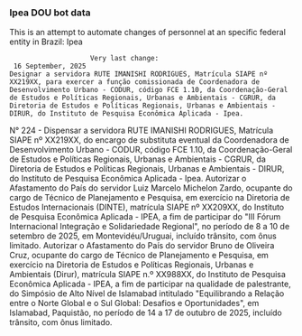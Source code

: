  ### Ipea DOU bot data
 This is an attempt to automate changes of personnel at an specific federal entity in Brazil: Ipea
 
                        Very last change: 
 	 16 September, 2025
	Designar a servidora RUTE IMANISHI RODRIGUES, Matrícula SIAPE nº XX219XX, para exercer a função comissionada de Coordenadora de Desenvolvimento Urbano - CODUR, código FCE 1.10, da Coordenação-Geral de Estudos e Políticas Regionais, Urbanas e Ambientais - CGRUR, da Diretoria de Estudos e Políticas Regionais, Urbanas e Ambientais - DIRUR, do Instituto de Pesquisa Econômica Aplicada - Ipea.
N° 224 - Dispensar a servidora RUTE IMANISHI RODRIGUES, Matrícula SIAPE nº XX219XX, do encargo de substituta eventual da Coordenadora de Desenvolvimento Urbano - CODUR, código FCE 1.10, da Coordenação-Geral de Estudos e Políticas Regionais, Urbanas e Ambientais - CGRUR, da Diretoria de Estudos e Políticas Regionais, Urbanas e Ambientais - DIRUR, do Instituto de Pesquisa Econômica Aplicada - Ipea.
Autorizar o Afastamento do País do servidor Luiz Marcelo Michelon Zardo, ocupante do cargo de Técnico de Planejamento e Pesquisa, em exercício na Diretoria de Estudos Internacionais (DINTE), matrícula SIAPE nº XX209XX, do Instituto de Pesquisa Econômica Aplicada - IPEA, a fim de participar do "III Fórum Internacional Integração e Solidariedade Regional", no período de 8 a 10 de setembro de 2025, em Montevidéu/Uruguai, incluído trânsito, com ônus limitado.
Autorizar o Afastamento do País do servidor Bruno de Oliveira Cruz, ocupante do cargo de Técnico de Planejamento e Pesquisa, em exercício na Diretoria de Estudos e Políticas Regionais, Urbanas e Ambientais (Dirur), matrícula SIAPE n.º XX988XX, do Instituto de Pesquisa Econômica Aplicada - IPEA, a fim de participar na qualidade de palestrante, do Simpósio de Alto Nível de Islamabad intitulado "Equilibrando a Relação entre o Norte Global e o Sul Global: Desafios e Oportunidades", em Islamabad, Paquistão, no período de 14 a 17 de outubro de 2025, incluído trânsito, com ônus limitado.
